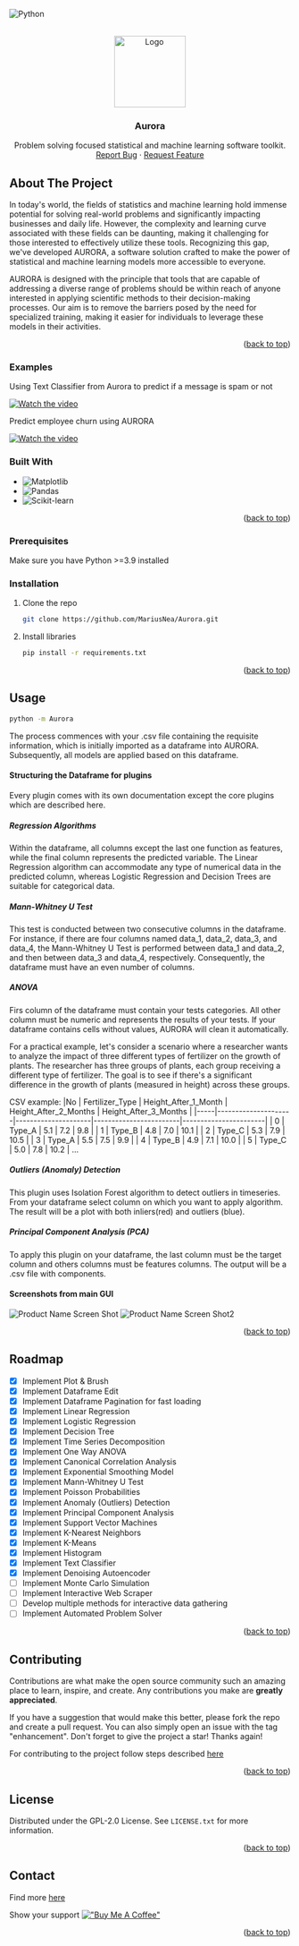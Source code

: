 <a name="readme-top"></a>

![Python][Python]
<!-- PROJECT LOGO -->
<br />
<div align="center">
  <a href="https://github.com/MariusNea/Aurora">
    <img src="images/logo.png" alt="Logo" width="128" height="128">
  </a>

  <h3 align="center">Aurora</h3>

  <p align="center">
    Problem solving focused statistical and machine learning software toolkit.
    <br />
    <a href="https://github.com/MariusNea/Aurora/issues/new?labels=bug&template=bug-report---.md">Report Bug</a>
    ·
    <a href="https://github.com/MariusNea/Aurora/issues/new?labels=enhancement&template=feature-request---.md">Request Feature</a>
  </p>
</div>



<!-- ABOUT THE PROJECT -->
## About The Project

In today's world, the fields of statistics and machine learning hold immense potential for solving real-world problems and significantly impacting businesses and daily life. However, the complexity and learning curve associated with these fields can be daunting, making it challenging for those interested to effectively utilize these tools. Recognizing this gap, we've developed AURORA, a software solution crafted to make the power of statistical and machine learning models more accessible to everyone.

AURORA is designed with the principle that tools that are capable of addressing a diverse range of problems should be within reach of anyone interested in applying scientific methods to their decision-making processes. Our aim is to remove the barriers posed by the need for specialized training, making it easier for individuals to leverage these models in their activities.
<p align="right">(<a href="#readme-top">back to top</a>)</p>

### Examples

Using Text Classifier from Aurora to predict if a message is spam or not

[![Watch the video](https://img.youtube.com/vi/ntX30JjQB8M/0.jpg)](https://www.youtube.com/watch?v=ntX30JjQB8M)

Predict employee churn using AURORA

[![Watch the video](https://img.youtube.com/vi/fY1UBiRSwLg/0.jpg)](https://www.youtube.com/watch?v=fY1UBiRSwLg)

### Built With

* ![Matplotlib][Matplotlib]
* ![Pandas][Pandas]
* ![Scikit-learn][scikit-learn]

<p align="right">(<a href="#readme-top">back to top</a>)</p>



### Prerequisites

Make sure you have Python >=3.9 installed

### Installation

1. Clone the repo
   ```sh
   git clone https://github.com/MariusNea/Aurora.git
   ```
2. Install libraries
   ```sh
   pip install -r requirements.txt
   ```

<p align="right">(<a href="#readme-top">back to top</a>)</p>


<!-- USAGE EXAMPLES -->
## Usage

   ```sh
   python -m Aurora
   ```
The process commences with your .csv file containing the requisite information, which is initially imported as a dataframe into AURORA. Subsequently, all models are applied based on this dataframe.

<h4>Structuring the Dataframe for plugins</h4>

Every plugin comes with its own documentation except the core plugins which are described here.

<h5>Regression Algorithms</h5>

Within the dataframe, all columns except the last one function as features, while the final column represents the predicted variable. The Linear Regression algorithm can accommodate any type of numerical data in the predicted column, whereas Logistic Regression and Decision Trees are suitable for categorical data.

<h5>Mann-Whitney U Test</h5>

This test is conducted between two consecutive columns in the dataframe. For instance, if there are four columns named data_1, data_2, data_3, and data_4, the Mann-Whitney U Test is performed between data_1 and data_2, and then between data_3 and data_4, respectively. Consequently, the dataframe must have an even number of columns.

<h5>ANOVA</h5>

Firs column of the dataframe must contain your tests categories. All other column must be numeric and represents the results of your tests. If your dataframe contains cells without values, AURORA will clean it automatically.

For a practical example, let's consider a scenario where a researcher wants to analyze the impact of three different types of fertilizer on the growth of plants. The researcher has three groups of plants, each group receiving a different type of fertilizer. The goal is to see if there's a significant difference in the growth of plants (measured in height) across these groups.

CSV example:
 |No   |     Fertilizer_Type | Height_After_1_Month | Height_After_2_Months | Height_After_3_Months |
 |-----|---------------------|---------------------|------------------------|-----------------------|
| 0    |     Type_A          |         5.1         |            7.2         |           9.8 |
| 1    |     Type_B          |         4.8         |            7.0         |          10.1 |
| 2    |     Type_C          |         5.3         |            7.9         |          10.5 |
| 3    |     Type_A          |         5.5         |            7.5         |           9.9 |
| 4    |     Type_B          |         4.9         |            7.1         |          10.0 |
| 5    |     Type_C          |         5.0         |            7.8         |          10.2 |
...


<h5>Outliers (Anomaly) Detection</h5>

This plugin uses Isolation Forest algorithm to detect outliers in timeseries. From your dataframe select column on which you want to apply algorithm. The result will be a plot with both inliers(red) and outliers (blue).

<h5>Principal Component Analysis (PCA)</h5>

To apply this plugin on your dataframe, the last column must be the target column and others columns must be features columns. The output will be a .csv file with components.

<h4>Screenshots from main GUI</h4>

![Product Name Screen Shot][product-screenshot]
![Product Name Screen Shot2][product-screenshot2]
<p align="right">(<a href="#readme-top">back to top</a>)</p>


<!-- ROADMAP -->
## Roadmap

- [x] Implement Plot & Brush
- [x] Implement Dataframe Edit 
- [x] Implement Dataframe Pagination for fast loading
- [x] Implement Linear Regression
- [x] Implement Logistic Regression
- [x] Implement Decision Tree
- [x] Implement Time Series Decomposition
- [x] Implement One Way ANOVA
- [x] Implement Canonical Correlation Analysis
- [x] Implement Exponential Smoothing Model
- [x] Implement Mann-Whitney U Test
- [x] Implement Poisson Probabilities
- [x] Implement Anomaly (Outliers) Detection
- [x] Implement Principal Component Analysis
- [x] Implement Support Vector Machines
- [x] Implement K-Nearest Neighbors
- [x] Implement K-Means
- [x] Implement Histogram
- [x] Implement Text Classifier
- [x] Implement Denoising Autoencoder
- [ ] Implement Monte Carlo Simulation
- [ ] Implement Interactive Web Scraper
- [ ] Develop multiple methods for interactive data gathering 
- [ ] Implement Automated Problem Solver

<p align="right">(<a href="#readme-top">back to top</a>)</p>


<!-- CONTRIBUTING -->
## Contributing

Contributions are what make the open source community such an amazing place to learn, inspire, and create. Any contributions you make are **greatly appreciated**.

If you have a suggestion that would make this better, please fork the repo and create a pull request. You can also simply open an issue with the tag "enhancement".
Don't forget to give the project a star! Thanks again!

For contributing to the project follow steps described <a href="https://docs.github.com/en/get-started/exploring-projects-on-github/contributing-to-a-project">here</a>

<p align="right">(<a href="#readme-top">back to top</a>)</p>



<!-- LICENSE -->
## License

Distributed under the GPL-2.0 License. See `LICENSE.txt` for more information.

<p align="right">(<a href="#readme-top">back to top</a>)</p>



<!-- CONTACT -->
## Contact

Find more <a href="https://mariusneagoe.com">here</a>

Show your support  [!["Buy Me A Coffee"](https://www.buymeacoffee.com/assets/img/custom_images/orange_img.png)](https://buymeacoffee.com/mariussorid)
<p align="right">(<a href="#readme-top">back to top</a>)</p>



<!-- MARKDOWN LINKS & IMAGES -->
<!-- https://www.markdownguide.org/basic-syntax/#reference-style-links -->
[product-screenshot]: images/ss1.png
[product-screenshot2]: images/ss2.png
[Matplotlib]: https://img.shields.io/badge/Matplotlib-%23ffffff.svg?style=for-the-badge&logo=Matplotlib&logoColor=black
[Pandas]: https://img.shields.io/badge/pandas-%23150458.svg?style=for-the-badge&logo=pandas&logoColor=white
[scikit-learn]: https://img.shields.io/badge/scikit--learn-%23F7931E.svg?style=for-the-badge&logo=scikit-learn&logoColor=white
[Python]: https://ForTheBadge.com/images/badges/made-with-python.svg